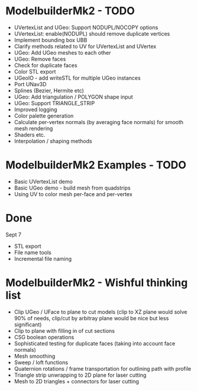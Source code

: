 ModelbuilderMk2 - TODO
==================

+ UVertexList and UGeo: Support NODUPL/NOCOPY options
+ UVertexList: enable(NODUPL) should remove duplicate vertices
+ Implement bounding box UBB
+ Clarify methods related to UV for UVertexList and UVertex
+ UGeo: Add UGeo meshes to each other
+ UGeo: Remove faces
+ Check for duplicate faces
+ Color STL export
+ UGeoIO - add writeSTL for multiple UGeo instances
+ Port UNav3D
+ Splines (Bezier, Hermite etc)
+ UGeo: Add triangulation / POLYGON shape input
+ UGeo: Support TRIANGLE_STRIP
+ Improved logging
+ Color palette generation
+ Calculate per-vertex normals (by averaging face normals) for smooth mesh rendering
+ Shaders etc.
+ Interpolation / shaping methods

ModelbuilderMk2 Examples - TODO
==================

+ Basic UVertexList demo
+ Basic UGeo demo - build mesh from quadstrips
+ Using UV to color mesh per-face and per-vertex


Done
==================

Sept 7
+ STL export
+ File name tools
+ Incremental file naming


ModelbuilderMk2 - Wishful thinking list
==================

+ Clip UGeo / UFace to plane to cut models (clip to XZ plane would solve 90% of needs, clip/cut by arbitray plane would be nice but less significant)
+ Clip to plane with filling in of cut sections
+ CSG boolean operations
+ Sophisticated testing for duplicate faces (taking into account face normals)
+ Mesh smoothing
+ Sweep / loft functions
+ Quaternion rotations / frame transportation for outlining path with profile
+ Triangle strip unwrapping to 2D plane for laser cutting
+ Mesh to 2D triangles + connectors for laser cutting

